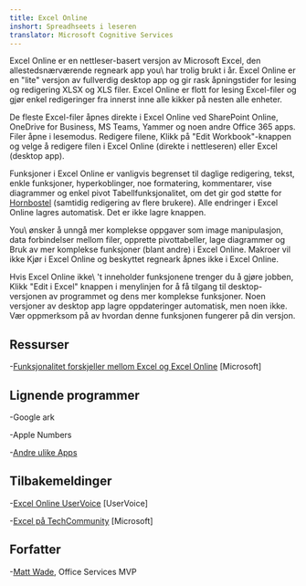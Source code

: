 ```yaml
---
title: Excel Online
inshort: Spreadhseets i leseren
translator: Microsoft Cognitive Services
---
```


Excel Online er en nettleser-basert versjon av Microsoft Excel, den
allestedsnærværende regneark app you\ har trolig brukt i år. Excel
Online er en \"lite\" versjon av fullverdig desktop app og
gir rask åpningstider for lesing og redigering XLSX og XLS
filer. Excel Online er flott for lesing Excel-filer og gjør enkel
redigeringer fra innerst inne alle kikker på nesten alle enheter.

De fleste Excel-filer åpnes direkte i Excel Online ved
SharePoint Online, OneDrive for Business, MS Teams, Yammer og noen
andre Office 365 apps. Filer åpne i lesemodus. Redigere filene,
Klikk på \"Edit Workbook\"-knappen og velge å redigere filen i
Excel Online (direkte i nettleseren) eller Excel (desktop app).

Funksjoner i Excel Online er vanligvis begrenset til daglige
redigering, tekst, enkle funksjoner, hyperkoblinger, noe formatering,
kommentarer, vise diagrammer og enkel pivot Tabellfunksjonalitet,
om det gir god støtte for
[Hornbostel](http://icsh.pt/CoAuthoring) (samtidig redigering av
flere brukere). Alle endringer i Excel Online lagres
automatisk. Det er ikke lagre knappen.

You\ ønsker å unngå mer komplekse oppgaver som image manipulasjon, data
forbindelser mellom filer, opprette pivottabeller, lage diagrammer og
Bruk av mer komplekse funksjoner (blant andre) i Excel Online. Makroer vil
ikke Kjør i Excel Online og beskyttet regneark åpnes ikke i
Excel Online.

Hvis Excel Online ikke\ 't inneholder funksjonene trenger du å gjøre jobben,
Klikk \"Edit i Excel\" knappen i menylinjen for å få tilgang til
desktop-versjonen av programmet og dens mer komplekse funksjoner. Noen versjoner
av desktop app lagre oppdateringer automatisk, men noen ikke. Vær oppmerksom på
av hvordan denne funksjonen fungerer på din versjon.

Ressurser
---------

-[Funksjonalitet forskjeller mellom Excel og Excel
    Online](https://support.office.com/en-us/article/Differences-between-using-a-workbook-in-the-browser-and-in-Excel-F0DC28ED-B85D-4E1D-BE6D-5878005DB3B6)
    \[Microsoft\]

Lignende programmer
--------------------

-Google ark

-Apple Numbers

-[Andre ulike
    Apps](https://en.wikipedia.org/wiki/List_of_spreadsheet_software#Online_spreadsheets)

Tilbakemeldinger
---------

-[Excel Online UserVoice](https://excel.uservoice.com/forums/274580-excel-online)
    \[UserVoice\]

-[Excel på TechCommunity](https://techcommunity.microsoft.com/t5/Word/ct-p/Word)
    \[Microsoft\]

Forfatter
---------

-[Matt Wade](https://www.linkedin.com/in/thatmattwade/), Office Services MVP


